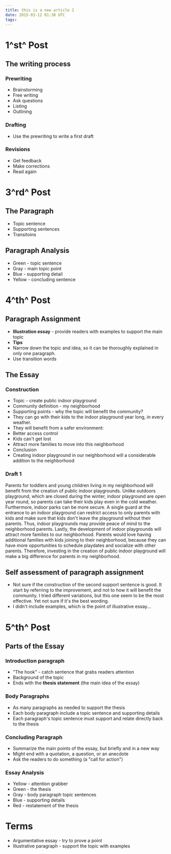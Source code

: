 ```yaml
---
title: this is a new article 2
date: 2015-03-12 01:38 UTC
tags:
---
```


# 1^st^ Post

## The writing process

### Prewriting
- Brainstorming
- Free writing
- Ask questions
- Listing
- Outlining

### Drafting
- Use the prewriting to write a first draft

<!--more-->

### Revisions
- Get feedback
- Make corrections
- Read again 

# 3^rd^ Post

## The Paragraph
- Topic sentence
- Supporting sentences
- Transitoins

## Paragraph Analysis
- Green - topic sentence
- Gray - main topic point
- Blue - supporting detail
- Yellow - concluding sentence

# 4^th^ Post

## Paragraph Assignment
- **Illustration essay** - provide readers with examples to support the main topic
- **Tips**
- Narrow down the topic and idea, so it can be thoroughly explained in only one paragraph.
- Use transition words 

## The Essay 
### Construction
- Topic - create public indoor playground
- Community definition - my neighborhood
- Supporting points - why the topic will benefit the community?
- They can go with their kids to the indoor playground year long, in every weather.
- They will benefit from a safer environment: 
- Better access control
- Kids can't get lost
- Attract more families to move into this neighborhood
- Conclusion
- Creating indoor playground in our neighborhood will a considerable addition to the neighborhood

### Draft 1
Parents for toddlers and young children living in my neighborhood will benefit from the creation of public indoor playgrounds. Unlike outdoors playground, which are closed during the winter, indoor playground are open year round, so parents can take their kids play even in the cold weather. Furthermore, indoor parks can be more secure. A single guard at the entrance to an indoor playground can restrict access to only parents with kids and make sure that kids don't leave the playground without their parents. Thus, indoor playgrounds may provide peace of mind to the neighborhood parents. Lastly, the development of indoor playgrounds will attract more families to our neighborhood. Parents would love having additional families with kids joining to their neighborhood, because they can have more opportunities to schedule playdates and socialize with other parents. Therefore, investing in the creation of public indoor playground will make a big difference for parents in my neighborhood.


## Self assessment of paragraph assignment 
- Not sure if the construction of the second support sentence is good. It start by referring to the improvement, and not to how it will benefit the community. I tried different variations, but this one seem to be the most effective. Yet not sure if it's the best wording.
- I didn't include examples, which is the point of illustrative essay... 


# 5^th^ Post
## Parts of the Essay
### Introduction paragraph
- "The hook" - catch sentence that grabs readers attention
- Background of the topic
- Ends with the **thesis statement** (the main idea of the essay)

### Body Paragraphs
- As many paragraphs as needed to support the thesis
- Each body paragraph include a topic sentence and supporting details
- Each paragraph's topic sentence must support and relate directly back to the thesis

### Concluding Paragraph
- Summarize the main points of the essay, but briefly and in a new way
- Might end with a quotation, a question, or an anecdote
- Ask the readers to do something (a "call for action")

### Essay Analysis
- Yellow    - attention grabber
- Green - the thesis
- Gray  - body paragraph topic sentences
- Blue  - supporting details
- Red   - restatement of the thesis

# Terms
- Argumentative essay - try to prove a point
- Illustrative paragraph - support the topic with examples